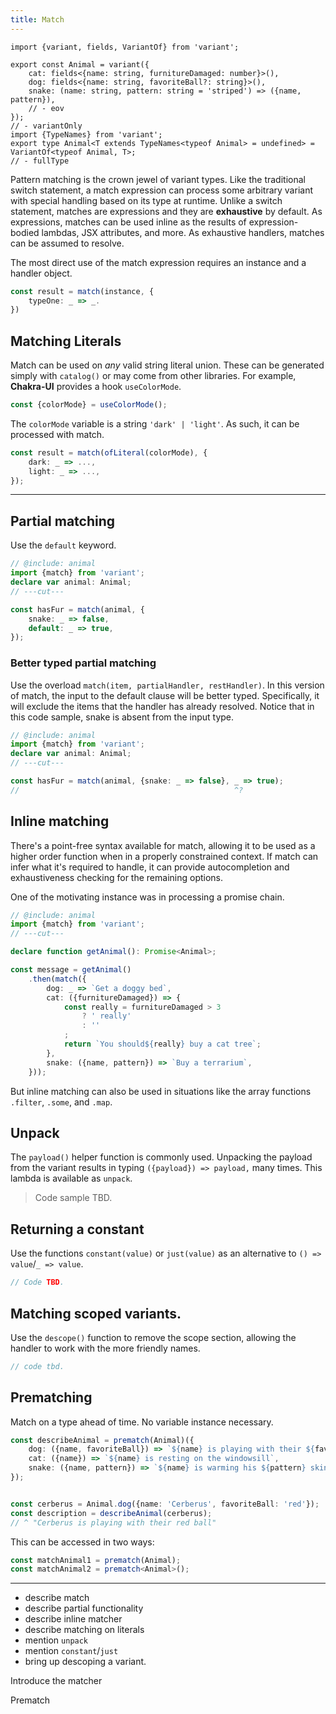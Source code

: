 ```yaml
---
title: Match
---
```

```twoslash include animal
import {variant, fields, VariantOf} from 'variant';

export const Animal = variant({
    cat: fields<{name: string, furnitureDamaged: number}>(),
    dog: fields<{name: string, favoriteBall?: string}>(),
    snake: (name: string, pattern: string = 'striped') => ({name, pattern}),
    // - eov
});
// - variantOnly
import {TypeNames} from 'variant';
export type Animal<T extends TypeNames<typeof Animal> = undefined> = VariantOf<typeof Animal, T>;
// - fullType
```

Pattern matching is the crown jewel of variant types. Like the traditional switch statement, a match expression can process some arbitrary variant with special handling based on its type at runtime. Unlike a switch statement, matches are expressions and they are **exhaustive** by default. As expressions, matches can be used inline as the results of expression-bodied lambdas, JSX attributes, and more. As exhaustive handlers, matches can be assumed to resolve. 

The most direct use of the match expression requires an instance and a handler object.

```ts
const result = match(instance, {
    typeOne: _ => _.
})
```


## Matching Literals

Match can be used on *any* valid string literal union. These can be generated simply with `catalog()` or may come from other libraries. For example, **Chakra-UI** provides a hook `useColorMode`.

```ts
const {colorMode} = useColorMode();
```

The `colorMode` variable is a string `'dark' | 'light'`. As such, it can be processed with match.

```ts
const result = match(ofLiteral(colorMode), {
    dark: _ => ...,
    light: _ => ...,
});
```

****

## Partial matching

Use the `default` keyword.

```ts twoslash
// @include: animal
import {match} from 'variant';
declare var animal: Animal;
// ---cut---

const hasFur = match(animal, {
    snake: _ => false,
    default: _ => true,
});
```
### Better typed partial matching

Use the overload `match(item, partialHandler, restHandler)`. In this version of match, the input to the default clause will be better typed. Specifically, it will exclude the items that the handler has already resolved. Notice that in this code sample, snake is absent from the input type.

```ts twoslash
// @include: animal
import {match} from 'variant';
declare var animal: Animal;
// ---cut---

const hasFur = match(animal, {snake: _ => false}, _ => true);
//                                                ^?
```

## Inline matching

There's a point-free syntax available for match, allowing it to be used as a higher order function when in a properly constrained context. If match can infer what it's required to handle, it can provide autocompletion and exhaustiveness checking for the remaining options.

One of the motivating instance was in processing a promise chain. 

```ts twoslash
// @include: animal
import {match} from 'variant';
// ---cut---

declare function getAnimal(): Promise<Animal>;

const message = getAnimal()
    .then(match({
        dog: _ => `Get a doggy bed`,
        cat: ({furnitureDamaged}) => {
            const really = furnitureDamaged > 3
                ? ' really'
                : ''
            ;
            return `You should${really} buy a cat tree`;
        },
        snake: ({name, pattern}) => `Buy a terrarium`,
    }));
```

But inline matching can also be used in situations like the array functions `.filter`, `.some`, and `.map`.

## Unpack

The `payload()` helper function is commonly used. Unpacking the payload from the variant results in typing `({payload}) => payload,` many times. This lambda is available as `unpack`.

> Code sample TBD.

## Returning a constant

Use the functions `constant(value)` or `just(value)` as an alternative to `() => value`/`_ => value`.

```ts
// Code TBD.

```
## Matching scoped variants.

Use the `descope()` function to remove the scope section, allowing the handler to work with the more friendly names.

```ts
// code tbd.
```

## Prematching

Match on a type ahead of time. No variable instance necessary. 

```ts
const describeAnimal = prematch(Animal)({
    dog: ({name, favoriteBall}) => `${name} is playing with their ${favoriteBall} ball`,
    cat: ({name}) => `${name} is resting on the windowsill`,
    snake: ({name, pattern}) => `${name} is warming his ${pattern} skin against the light`,
});


const cerberus = Animal.dog({name: 'Cerberus', favoriteBall: 'red'});
const description = describeAnimal(cerberus);
// ^ "Cerberus is playing with their red ball"
```

This can be accessed in two ways:

```ts
const matchAnimal1 = prematch(Animal);
const matchAnimal2 = prematch<Animal>();
```

****

- describe match
- describe partial functionality
- describe inline matcher
- describe matching on literals
- mention `unpack`
- mention `constant`/`just`
- bring up descoping a variant.

Introduce the matcher

Prematch